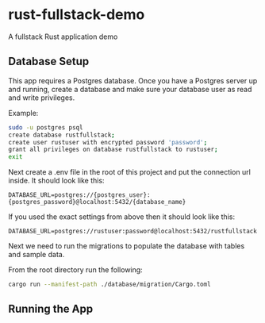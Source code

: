 # rust-fullstack-demo
A fullstack Rust application demo

## Database Setup
This app requires a Postgres database.
Once you have a Postgres server up and running, create a database and make sure your database user as read and write privileges.

Example:

```bash
sudo -u postgres psql
create database rustfullstack;
create user rustuser with encrypted password 'password';
grant all privileges on database rustfullstack to rustuser;
exit
```

Next create a .env file in the root of this project and put the connection url inside.
It should look like this:

```
DATABASE_URL=postgres://{postgres_user}:{postgres_password}@localhost:5432/{database_name}
```

If you used the exact settings from above then it should look like this:

```
DATABASE_URL=postgres://rustuser:password@localhost:5432/rustfullstack
```

Next we need to run the migrations to populate the database with tables and sample data.

From the root directory run the following:

```bash
cargo run --manifest-path ./database/migration/Cargo.toml
```

## Running the App
